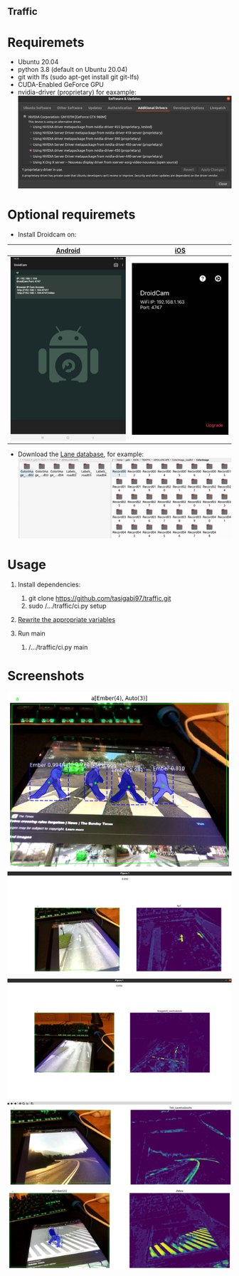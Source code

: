 ## Traffic
# Requiremets
* Ubuntu 20.04
* python 3.8 (default on Ubuntu 20.04)
* git with lfs (sudo apt-get install git git-lfs)
* CUDA-Enabled GeForce GPU
* nvidia-driver (proprietary) for eaxample:
![Driver](docs/traffic/IMGS/25.png)

# Optional requiremets
* Install Droidcam on:

|[Android](https://play.google.com/store/apps/details?id=com.dev47apps.droidcam&hl=en&gl=US)|[iOS](https://apps.apple.com/us/app/droidcam-wireless-webcam/id1510258102)|
|---|---|
|![Andriod](docs/traffic/IMGS/27.jpg)|![iOS](docs/traffic/IMGS/28.jpg)|
* Download the [Lane database](http://apolloscape.auto/lane_segmentation.html), for example:
![Database](docs/traffic/IMGS/26.png)

# Usage
1. Install dependencies:
   1. git clone https://github.com/tasigabi97/traffic.git
   1. sudo /.../traffic/ci.py setup
   
1. [Rewrite the appropriate variables](https://github.com/tasigabi97/traffic/blob/326120e8104fe868ed6d29c1993ac8ecc1725da4/traffic/consts/independent.py#L5-L10)

1. Run main
   1. /.../traffic/ci.py main
   
# Screenshots
![mrcnn_1](docs/traffic/IMGS/20.png)
![nyil](docs/traffic/IMGS/21.png)
![szaggatott](docs/traffic/IMGS/22.png)
![teli](docs/traffic/IMGS/23.png)
![zebra](docs/traffic/IMGS/24.png)






